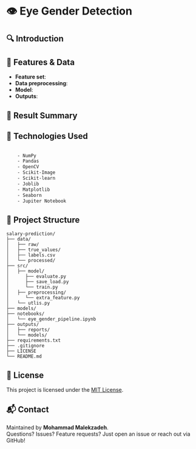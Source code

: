 # 👁 Eye Gender Detection

## 🔍 Introduction

## 🧰 Features & Data
- **Feature set**: 
- **Data preprocessing**: 
- **Model**: 
- **Outputs**: 

## 📌 Result Summary


## 🚀 Technologies Used
```bash

    - NumPy
    - Pandas
    - OpenCV
    - Scikit-Image
    - Scikit-learn
    - Joblib
    - Matplotlib
    - Seaborn
    - Jupiter Notebook

```


## 📁 Project Structure
```
salary-prediction/
├── data/
│   ├── raw/
│   ├── true_values/
│   ├── labels.csv
│   └── processed/
├── src/
│   ├── model/
│      ├── evaluate.py
│      ├── save_load.py
│      └── train.py
│   ├── preprocessing/
│      └── extra_feature.py
│   └── utlis.py
├── models/
├── notebooks/
│   └── eye_gender_pipeline.ipynb
├── outputs/
│   ├── reports/
│   └── models/
├── requirements.txt
├── .gitignore
├── LICENSE
└── README.md
```


## 📜 License
This project is licensed under the [MIT License](LICENSE).

## 📬 Contact
Maintained by **Mohammad Malekzadeh**.  
Questions? Issues? Feature requests? Just open an issue or reach out via GitHub!
